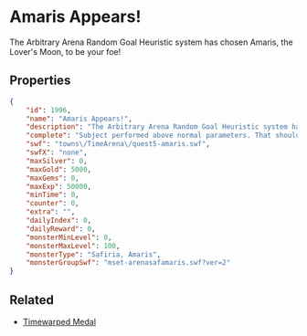 # Amaris Appears!

The Arbitrary Arena Random Goal Heuristic system has chosen Amaris, the Lover's Moon, to be your foe!

## Properties

```json
{
    "id": 1996,
    "name": "Amaris Appears!",
    "description": "The Arbitrary Arena Random Goal Heuristic system has chosen Amaris, the Lover's Moon, to be your foe!",
    "complete": "Subject performed above normal parameters. That should be tried again soon.",
    "swf": "towns\/TimeArena\/quest5-amaris.swf",
    "swfX": "none",
    "maxSilver": 0,
    "maxGold": 5000,
    "maxGems": 0,
    "maxExp": 50000,
    "minTime": 0,
    "counter": 0,
    "extra": "",
    "dailyIndex": 0,
    "dailyReward": 0,
    "monsterMinLevel": 0,
    "monsterMaxLevel": 100,
    "monsterType": "Safiria, Amaris",
    "monsterGroupSwf": "mset-arenasafamaris.swf?ver=2"
}
```

## Related

- [Timewarped Medal](../items/18514-timewarped-medal.md)

